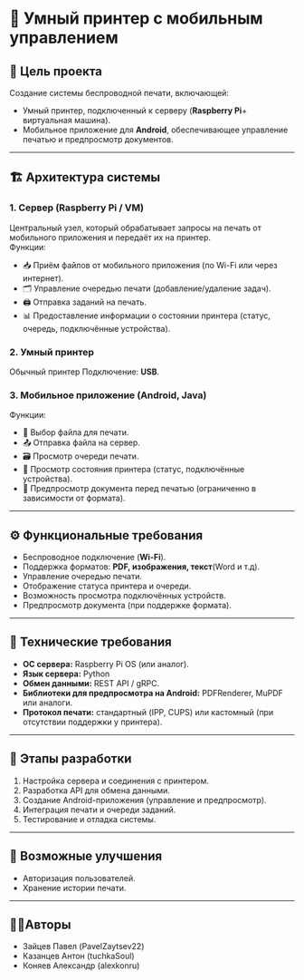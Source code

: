 # 📄 Умный принтер с мобильным управлением

## 🎯 Цель проекта
Создание системы беспроводной печати, включающей:
- Умный принтер, подключенный к серверу (**Raspberry Pi**+ виртуальная машина).
- Мобильное приложение для **Android**, обеспечивающее управление печатью и предпросмотр документов.

---
## 🏗 Архитектура системы

### 1. Сервер (Raspberry Pi / VM)
Центральный узел, который обрабатывает запросы на печать от мобильного приложения и передаёт их на принтер.  
Функции:
- 📥 Приём файлов от мобильного приложения (по Wi-Fi или через интернет).
- 🗂 Управление очередью печати (добавление/удаление задач).
- 🖨 Отправка заданий на печать.
- 📊 Предоставление информации о состоянии принтера (статус, очередь, подключённые устройства).

### 2. Умный принтер
Обычный принтер
Подключение: **USB**.

### 3. Мобильное приложение (Android, Java)
Функции:
- 📂 Выбор файла для печати.
- 📤 Отправка файла на сервер.
- 🗃 Просмотр очереди печати.
- 📡 Просмотр состояния принтера (статус, подключённые устройства).
- 👀 Предпросмотр документа перед печатью (ограниченно в зависимости от формата).

---
## ⚙️ Функциональные требования
- Беспроводное подключение (**Wi-Fi**).
- Поддержка форматов: **PDF, изображения, текст**(Word и т.д).
- Управление очередью печати.
- Отображение статуса принтера и очереди.
- Возможность просмотра подключённых устройств.
- Предпросмотр документа (при поддержке формата).

---
## 🔧 Технические требования
- **ОС сервера:** Raspberry Pi OS (или аналог).
- **Язык сервера:** Python 
- **Обмен данными:** REST API / gRPC.
- **Библиотеки для предпросмотра на Android:** PDFRenderer, MuPDF или аналоги.
- **Протокол печати:** стандартный (IPP, CUPS) или кастомный (при отсутствии поддержки у принтера).

---
## 🚀 Этапы разработки
1. Настройка сервера и соединения с принтером.  
2. Разработка API для обмена данными.  
3. Создание Android-приложения (управление и предпросмотр).  
4. Интеграция печати и очереди заданий.  
5. Тестирование и отладка системы.  

---
## 📌 Возможные улучшения
- Авторизация пользователей.  
- Хранение истории печати.  

---
## 🧑‍💻Авторы
- Зайцев Павел (PavelZaytsev22)
- Казанцев Антон (tuchkaSoul)
- Коняев Александр (alexkonru)
